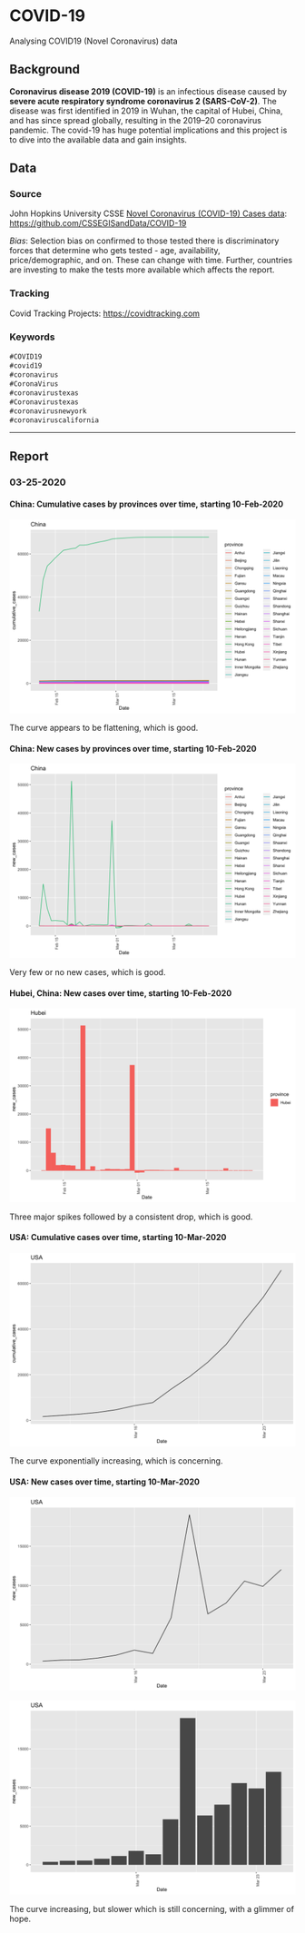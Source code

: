 # COVID-19

Analysing COVID19 (Novel Coronavirus) data

## Background

**Coronavirus disease 2019 (COVID-19)** is an infectious disease caused by **severe acute respiratory syndrome coronavirus 2 (SARS-CoV-2)**. 
The disease was first identified in 2019 in Wuhan, the capital of Hubei, China, and has since spread globally, resulting in the 2019–20 coronavirus pandemic.
The covid-19 has huge potential implications and this project is to dive into the available data and gain insights.

## Data

### Source

John Hopkins University CSSE [Novel Coronavirus (COVID-19) Cases data](https://systems.jhu.edu/research/public-health/ncov/): https://github.com/CSSEGISandData/COVID-19

*Bias*: Selection bias on confirmed to those tested there is discriminatory forces that determine who gets tested - age, availability, price/demographic, and on. 
These can change with time. Further, countries are investing to make the tests more available which affects the report.

### Tracking

Covid Tracking Projects: https://covidtracking.com

### Keywords

```
#COVID19
#covid19
#coronavirus
#CoronaVirus
#coronavirustexas
#Coronavirustexas
#coronavirusnewyork
#coronaviruscalifornia
```

---

## Report

### 03-25-2020

#### China: Cumulative cases by provinces over time, starting 10-Feb-2020

![](reports/03-25-2020/cn_cum.png)

The curve appears to be flattening, which is good.

#### China: New cases by provinces over time, starting 10-Feb-2020

![](reports/03-25-2020/cn_new.png)

Very few or no new cases, which is good.

#### Hubei, China: New cases over time, starting 10-Feb-2020

![](reports/03-25-2020/cn_new_hubei.png)

Three major spikes followed by a consistent drop, which is good.

#### USA: Cumulative cases over time, starting 10-Mar-2020

![](reports/03-25-2020/us_cum.png)

The curve exponentially increasing, which is concerning.

#### USA: New cases over time, starting 10-Mar-2020

![](reports/03-25-2020/us_new.png)

![](reports/03-25-2020/us_new2.png)

The curve increasing, but slower which is still concerning, with a glimmer of hope.